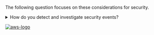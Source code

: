 The following question focuses on these considerations for security.

<details>
<summary>How do you detect and investigate security events?</summary>
<p>
Capture and analyze events from logs and metrics to gain visibility. Take action on security events and potential threats to help secure your workload.
</p>
</details>

<a href="https://docs.aws.amazon.com/wellarchitected/latest/framework/sec-detection.html">![aws-logo](https://img.shields.io/badge/Amazon_AWS-FF9900?style=for-the-badge&logo=amazonaws&logoColor=white)</a>